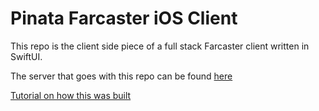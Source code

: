 # Pinata Farcaster iOS Client

This repo is the client side piece of a full stack Farcaster client written in SwiftUI. 

The server that goes with this repo can be found [here](https://github.com/PinataCloud/swooop-server)

[Tutorial on how this was built](https://www.pinata.cloud/blog/how-to-build-a-native-farcaster-ios-client-in-swiftui)
